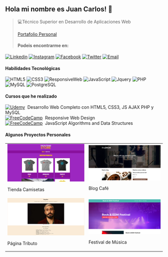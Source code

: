 ## Hola mi nombre es Juan Carlos! 👋
> 💻Técnico Superior en Desarrollo de Aplicaciones Web<br>
> <br>
> [Portafolio Personal](https://personal-portfolio-jccs.netlify.app/)
> #### Podeis encontrarme en:
[![Linkedin](https://img.shields.io/badge/Linkedin-%20-%230A66C2?style=plastic&logo=linkedin)](https://www.linkedin.com/in/juan-carlos-canosa-su%C3%A1rez-a367391b2/)
[![Instagram](https://img.shields.io/badge/Instagram-%20-%23E4405F?style=plastic&logo=instagram)](https://www.instagram.com/juankka18/)
[![Facebook](https://img.shields.io/badge/Facebook-%20-%231877F2?style=plastic&logo=facebook)](https://www.facebook.com/juancarlos.canosasuarez)
[![Twitter](https://img.shields.io/badge/Twitter-%20-%231DA1F2?style=plastic&logo=twitter)](https://twitter.com/JuanKanosa88)
[![Email](https://img.shields.io/badge/Email-%20-%23005FF9?style=plastic&logo=mail.ru)](mailto:"jcanosa1988@gmail.com")

#### Habilidades Tecnológicas
![HTML5](https://img.shields.io/badge/HTML5-%20-%23E34F26?style=for-the-badge&logo=html5)
![CSS3](https://img.shields.io/badge/CSS3-%20-%231572B6?style=for-the-badge&logo=css3)
![ResponsiveWeb](https://img.shields.io/badge/ResponsiveWeb-%20-orange?style=for-the-badge)
![JavaScript](https://img.shields.io/badge/JavaScript-%20-%23F7DF1E?style=for-the-badge&logo=javascript)
![Jquery](https://img.shields.io/badge/JQuery-%20-%230769AD?style=for-the-badge&logo=jquery)
![PHP](https://img.shields.io/badge/PHP-%20-%23777BB4?style=for-the-badge&logo=php)
![MySQL](https://img.shields.io/badge/MySQL-%20-%234479A1?style=for-the-badge&logo=mysql)
![PostgreSQL](https://img.shields.io/badge/PostgreSQL-%20-%234169E1?style=for-the-badge&logo=postgresql)

#### Cursos que he realizado
[![Udemy](https://img.shields.io/badge/Udemy-%20-%23A435F0?style=plastic&logo=udemy)](https://www.udemy.com/course/desarrollo-web-completo-con-html5-css3-js-php-y-mysql/)&nbsp;&nbsp;Desarrollo Web Completo con HTML5, CSS3, JS AJAX PHP y MySQL
<br>
[![FreeCodeCamp](https://img.shields.io/badge/FreeCodeCamp-%20-%230A0A23?style=plastic&logo=freecodecamp)](https://www.freecodecamp.org/learn/2022/responsive-web-design/)&nbsp;&nbsp;Responsive Web Design
<br>
[![FreeCodeCamp](https://img.shields.io/badge/FreeCodeCamp-%20-%230A0A23?style=plastic&logo=freecodecamp)](https://www.freecodecamp.org/learn/javascript-algorithms-and-data-structures/)&nbsp;&nbsp;JavaScript Algorithms and Data Structures

#### Algunos Proyectos Personales
<table style="width:100%">
  <tr>
     <td>
       <a href="https://tiendabase.netlify.app/">
       <img src="/tiendaCamisetas.png">
       </a>
       <p>Tienda Camisetas</p>
    </td>
    <td>
       <a href="https://blogascoffee.netlify.app/">
       <img src="/blogCafe.png">
       </a>
       <p>Blog Café</p>
    </td>
  </tr>
    <tr>
      <td>
       <a href="https://tributorayden.netlify.app/">
       <img src="/tributoRayden.png">
       </a>
       <p>Página Tributo</p>
      </td>
      <td>
       <a href="https://festivalmusicaejudemy.netlify.app/">
       <img src="/festivalMusica.png">
       </a>
       <p>Festival de Música</p>
    </td>
  </tr>
</table>
